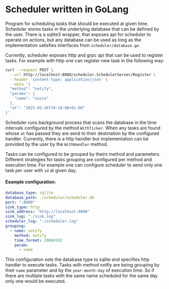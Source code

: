 # Scheduler written in GoLang

Program for scheduling tasks that should be executed at given time.
Scheduler stores tasks in the underlying database that can be defined by the user. 
There is a sqlite3 wrapper, that exposes api for scheduler to operate on actions,
but any database can be used as long as the implementation satisfies interfaces from `scheduler/database.go`.

Currently, scheduler exposes http and grpc api that can be used to register tasks. For example with http one can 
register new task in the following way:

```bash
curl --request POST \
  --url http://localhost:8080/scheduler.SchedulerServer/Register \
  --header 'content-type: application/json' \
  --data '{
  "method": "notify",
  "params": {
    "name": "zuzia"
  },
  "at": "2025-02-26T19:10:00+01:00"
}'
```

Scheduler runs background process that scans the database in the time intervals configured by the method `WithTicker`.
When any tasks are found whose `at` has passed they are send to their destination by the configured handler. Currently,
there is a http handler but implementation can be provided by the user by the `WithHandler` method. 

Tasks can be configured to be grouped by theirs method and parameters. Different strategies for tasks grouping are configured
per method and execution time. For example one can configure scheduler to send only one task per user with `id` at given day.


#### Example configuration:

```yaml
database_type: sqlite
database_path: ./scheduler/scheduler.db
port: ":8080"
sink_type: http
sink_address: "http://localhost:9000"
sink_log: "./sink.log"
scheduler_log: "./scheduler.log"
grouping:
  - name: notify
    method: notify
    time_format: 20060102
    param:
      - name
```

This configuration sets the database type to sqlite and specifies http handler to execute tasks. Tasks with method notfiy
are being grouping by their `name` parameter and by the `year-month-day` of execution time. 
So if there are multiple tasks with the same name scheduled for the same day only one would be executed.
